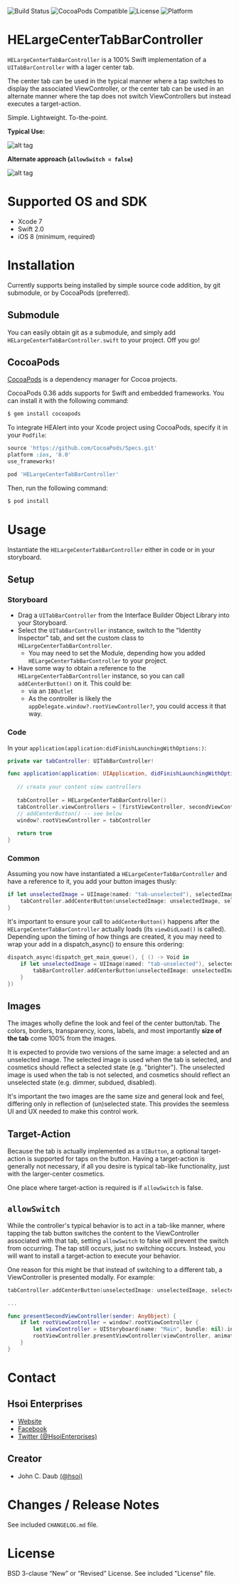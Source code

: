 ![Build Status](https://travis-ci.org/HsoiEnterprises/HELargeCenterTabBarController.svg)
![CocoaPods Compatible](https://img.shields.io/cocoapods/v/HELargeCenterTabBarController.svg)
![License](https://img.shields.io/badge/license-BSD%203--Clause-blue.svg)
![Platform](https://img.shields.io/badge/platform-iOS-lightgrey.svg)


# HELargeCenterTabBarController

`HELargeCenterTabBarController` is a 100% Swift implementation of a `UITabBarController` with a lager center tab.

The center tab can be used in the typical manner where a tap switches to display the associated ViewController, or the center tab can be used in an alternate manner where the tap does not switch ViewControllers but instead executes a target-action.

Simple. Lightweight. To-the-point.

**Typical Use:**

![alt tag](https://raw.githubusercontent.com/HsoiEnterprises/HELargeCenterTabBarController/master/HELargeCenterTabBarController-allowSwitchTrue.gif)


**Alternate approach (`allowSwitch = false`)**

![alt tag](https://raw.githubusercontent.com/HsoiEnterprises/HELargeCenterTabBarController/master/HELargeCenterTabBarController-allowSwitchFalse.gif)


# Supported OS and SDK

- Xcode 7
- Swift 2.0
- iOS 8 (minimum, required)


# Installation

Currently supports being installed by simple source code addition, by git submodule, or by CocoaPods (preferred).


## Submodule

You can easily obtain git as a submodule, and simply add `HELargeCenterTabBarController.swift` to your project. Off you go!

## CocoaPods

[CocoaPods][CocoaPods] is a dependency manager for Cocoa projects.

CocoaPods 0.36 adds supports for Swift and embedded frameworks. You can install it with the following command:

```bash
$ gem install cocoapods
```

To integrate HEAlert into your Xcode project using CocoaPods, specify it in your `Podfile`:

```ruby
source 'https://github.com/CocoaPods/Specs.git'
platform :ios, '8.0'
use_frameworks!

pod 'HELargeCenterTabBarController'
```

Then, run the following command:

```bash
$ pod install
```


# Usage

Instantiate the `HELargeCenterTabBarController` either in code or in your storyboard.

## Setup

### Storyboard

* Drag a `UITabBarController` from the Interface Builder Object Library into your Storyboard.
* Select the `UITabBarController` instance, switch to the "Identity Inspector" tab, and set the custom class to `HELargeCenterTabBarController`.
  * You may need to set the Module, depending how you added `HELargeCenterTabBarController` to your project.
* Have some way to obtain a reference to the `HELargeCenterTabBarController` instance, so you can call `addCenterButton()` on it. This could be:
  * via an `IBOutlet`
  * As the controller is likely the `appDelegate.window?.rootViewController?`, you could access it that way.
  
### Code

In your `application(application:didFinishLaunchingWithOptions:)`:

```swift
private var tabController: UITabBarController!

func application(application: UIApplication, didFinishLaunchingWithOptions launchOptions: [NSObject: AnyObject]?) -> Bool {
   
   // create your content view controllers
   
   tabController = HELargeCenterTabBarController()
   tabController.viewControllers = [firstViewController, secondViewController, thirdViewController]
   // addCenterButton() -- see below
   window?.rootViewController = tabController
   
   return true
}
```

### Common

Assuming you now have instantiated a `HELargeCenterTabBarController` and have a reference to it, you add your button images thusly:

```swift
if let unselectedImage = UIImage(named: "tab-unselected"), selectedImage = UIImage(named: "tab-selected") {
    tabController.addCenterButton(unselectedImage: unselectedImage, selectedImage: selectedImage)
}
```

It's important to ensure your call to `addCenterButton()` happens after the `HELargeCenterTabBarController` actually loads (its `viewDidLoad()` is called). Depending upon the timing of how things are created, it you may need to wrap your add in a dispatch_async() to ensure this ordering:

```swift
dispatch_async(dispatch_get_main_queue(), { () -> Void in
    if let unselectedImage = UIImage(named: "tab-unselected"), selectedImage = UIImage(named: "tab-selected") {
        tabBarController.addCenterButton(unselectedImage: unselectedImage, selectedImage: selectedImage)
    }
})
```


## Images

The images wholly define the look and feel of the center button/tab. The colors, borders, transparency, icons, labels, and most importantly **size of the tab** come 100% from the images.

It is expected to provide two versions of the same image: a selected and an unselected image. The selected image is used when the tab is selected, and cosmetics should reflect a selected state (e.g. "brighter"). The unselected image is used when the tab is not selected, and cosmetics should reflect an unselected state (e.g. dimmer, subdued, disabled).

It's important the two images are the same size and general look and feel, differing only in reflection of (un)selected state. This provides the seemless UI and UX needed to make this control work.


## Target-Action

Because the tab is actually implemented as a `UIButton`, a optional target-action is supported for taps on the button. Having a target-action is generally not necessary, if all you desire is typical tab-like functionality, just with the larger-center cosmetics.

One place where target-action is required is if `allowSwitch` is false.


## `allowSwitch`

While the controller's typical behavior is to act in a tab-like manner, where tapping the tab button switches the content to the ViewController associated with that tab, setting `allowSwitch` to false will prevent the switch from occurring. The tap still occurs, just no switching occurs. Instead, you will want to install a target-action to execute your behavior.

One reason for this might be that instead of switching to a different tab, a ViewController is presented modally. For example:

```swift
tabController.addCenterButton(unselectedImage: unselectedImage, selectedImage: selectedImage, target: self, action: "presentSecondViewController:", allowSwitch: false)

...

func presentSecondViewController(sender: AnyObject) {
    if let rootViewController = window?.rootViewController {
        let viewController = UIStoryboard(name: "Main", bundle: nil).instantiateViewControllerWithIdentifier("modalNavViewController")
        rootViewController.presentViewController(viewController, animated: true, completion: nil)
    }
}

```


# Contact

## Hsoi Enterprises
- [Website][hsoienterprises-website]
- [Facebook][hsoienterprises-facebook]
- [Twitter (@HsoiEnterprises)][hsoienterprises-twitter]

## Creator
- John C. Daub [(@hsoi)][hsoi-twitter]


# Changes / Release Notes

See included `CHANGELOG.md` file.


# License

BSD 3-clause “New” or “Revised” License. See included "License" file.


[hsoienterprises-website]: http://www.hsoienterprises.com
[hsoienterprises-facebook]: https://www.facebook.com/HsoiEnterprises
[hsoienterprises-twitter]: http://twitter.com/hsoienterprises
[hsoi-twitter]: http://twitter.com/hsoi
[cocoapods]: http://cocoapods.org
